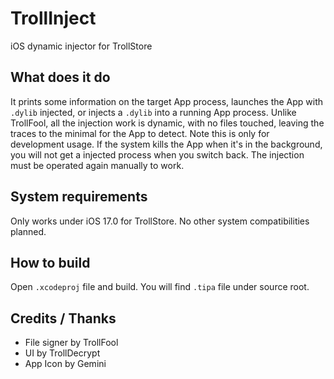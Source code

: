 # TrollInject
iOS dynamic injector for TrollStore

## What does it do
It prints some information on the target App process, launches the App with 
`.dylib` injected, or injects a `.dylib` into a running App process. Unlike
TrollFool, all the injection work is dynamic, with no files touched, leaving 
the traces to the minimal for the App to detect. Note this is only for 
development usage. If the system kills the App when it's in the background, 
you will not get a injected process when you switch back. The injection must 
be operated again manually to work.

## System requirements
Only works under iOS 17.0 for TrollStore. No other system compatibilities planned.

## How to build
Open `.xcodeproj` file and build. You will find `.tipa` file under source root.

## Credits / Thanks
- File signer by TrollFool
- UI by TrollDecrypt
- App Icon by Gemini
